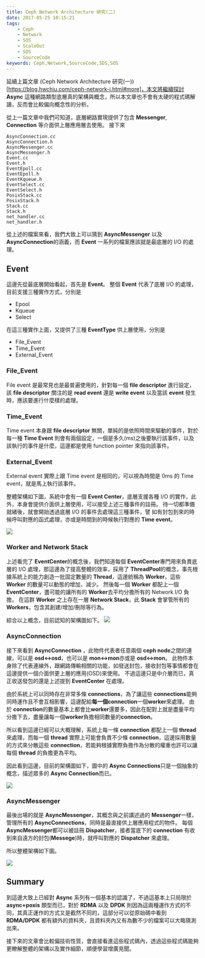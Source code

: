 ```yaml
---
title: Ceph Network Architecture 研究(二)
date: 2017-05-25 10:15:21
tags:
	- Ceph
	- Network
	- SOS
	- ScaleOut
	- SDS
	- SourceCode
keywords: Ceph,Network,SourceCode,SDS,SOS
---
```


延續上篇文章 (Ceph Network Architecture 研究(一))[https://blog.hwchiu.com/ceph-network-i.html#more]，本文將繼續探討 **Async** 這種網路類型底層真的架構與概念，所以本文章也不會有太硬的程式碼解讀，反而會比較偏向概念性的分析。

從上一篇文章中我們可知道，底層網路實現提供了包含 **Messenger**, **Connection** 等介面供上層應用層去使用。
接下來

```
AsyncConnection.cc
AsyncConnection.h
AsyncMessenger.cc
AsyncMessenger.h
Event.cc
Event.h
EventEpoll.cc
EventEpoll.h
EventKqueue.h
EventSelect.cc
EventSelect.h
PosixStack.cc
PosixStack.h
Stack.cc	
Stack.h	
net_handler.cc
net_handler.h
```

從上述的檔案來看，我們大致上可以猜到 **AsyncMessenger** 以及 **AsyncConnection**的涵義，而 **Event** 一系列的檔案應該就是最底層的 I/O 的處理。
<!--more-->

## Event
這邊先從最底層開始看起，首先是 **Event**。
整個 **Event** 代表了底層 I/O 的處理，目前支援三種實作方式，分別是
- Epool
- Kqueue
- Select

在這三種實作上面，又提供了三種 **EventType** 供上層使用，分別是
- File_Event
- Time_Event
- External_Event

### File_Event
File event 是最常見也是最普遍使用的，針對每一個 **file descriptor** 進行設定，該 **file descriptor** 關注的是 **read event** 還是 **write event** 以及當該 **event** 發生時，應該要進行什麼樣的處理。

### Time_Event
Time event 本身跟 **file descriptor** 無關，單純的是依照時間來驅動的事件，對於每一種 **Time Event** 則會有兩個設定，一個是多久(ms)之後要執行該事件，以及該執行的事件是什麼，這邊都是使用 function pointer 來指向該事件。

### External_Event
External event 實際上跟 Time event 是相同的，可以視為時間是 0ms 的 Time event，就是馬上執行該事件。

整體架構如下圖，系統中會有一個 **Event Center**，底層支援各種 I/O 的實作，此外，本身會提供介面供上層使用，可以接受上述三種事件的註冊。
待一切都準備就緒後，就會開始透過底層 I/O 的事件去處理這三種事件，譬
如有封包到來的時候呼叫對應的函式處理，亦或是時間到的時候執行對應的
 **Time event**。

![](http://i.imgur.com/yiDGubn.jpg)

### Worker and Network Stack
上述看完了 **EventCenter**的概念後，我們知道每個 **EventCenter**專門用來負責底層的 I/O 處理，那這邊為了提高整體的效率，採用了 **ThreadPool**的概念，事先根據系統上的能力創造一批固定數量的 **Thread**，這邊統稱為 **Worker**，這些 **Worker** 的數量可以動態的增加，減少。
然後每一個 **Worker** 都配上一個 **EventCenter**，盡可能的讓所有的 **Worker**去平均分擔所有的 Network I/O 負擔。
在這群 **Worker** 之上存在一層 **Network Stack**，此 **Stack** 會掌管所有的 **Workers**，包含其創建/增加/刪除等行為。

綜合以上概念，目前認知的架構圖如下。
![](http://i.imgur.com/4k6Rmpo.jpg)

### AsyncConnection
接下來看到 **AsyncConnection** ，此物件代表者任意兩個 **ceph node**之間的連線，可以是 **osd<->osd**，也可以是 **mon<->mon**亦或是 **osd<->mon**。
此物件本身除了代表連線外，跟網路傳輸相關的功能，如發送封包，接收封包等事情都會在這邊提供一個介面供更上層的應用(OSD)來使用。
不過這邊只是中介層而已，真正收送發包的還是上述提到 **EventCenter**
在處理。

由於系統上可以同時存在非常多條 **connections**，為了讓這些 **connections**能夠同時運作且不會互相影響，這邊配給**每一個connection**一個**worker**來處理。
由於 **connection**的數量基本上都會比**worker**還要多，因此在配對上就是盡量平均分擔下去，盡量讓每一個**worker**負擔相同數量的**connection**。

所以看到這邊已經可以大概理解，系統上每一條 **connection** 都配上一個 **thread** 來處理，而每一個 **thread** 實際上可能會負責不少條 **connection**，這邊採用數量的方式來分散這些 **connection**，若能夠根據實際負擔作為分散的權重也許可以讓每個
 **thread** 的負擔更為平均。

因此看到這邊，目前的架構圖如下，圖中的 **Async Connections**只是一個抽象的概念，描述眾多的 **Async Connection**而已。

![](http://i.imgur.com/yAzGB06.jpg)


### AsyncMessenger
最後出場的就是 **AsyncMessenger**，其概念與之前講述過的 **Messenger**一樣，管理所有的 **AsyncConnections**，同時是最直接供上層應用程式的物件。
每個 **AsyncMessenger**都可以被註冊 **Dispatcher**，接者當底下的 **connection** 有收到來自遠方的封包(**Messege**)時，就呼叫對應的 **Dispatcher** 來處理。

所以整體架構如下圖。

![](http://i.imgur.com/l9h13kc.jpg)

## Summary
到這邊大致上已經對 **Async** 系列有一個基本的認識了，不過這基本上只局限於 **async+poxis** 類型而已，對於 **RDMA** 以及 **DPDK** 則因為這兩種運作方式的不同，其真正運作的方式又是截然不同的，這部分可以從原始碼中看到 **RDMA/DPDK** 都有額外的資料夾，且資料夾內又有為數不少的檔案可以大略猜測出來。

接下來的文章會比較偏技術性質，會直接看進這些程式碼內，透過這些程式碼能夠更瞭解整體的架構以及實作細節，順便學習增廣見聞。
